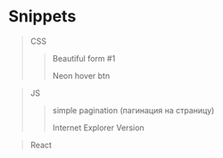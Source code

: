 # Snippets

> CSS
>>Beautiful form #1
>>
>>Neon hover btn

> JS
>> simple pagination (пагинация на страницу)
>> 
>> Internet Explorer Version


> React
